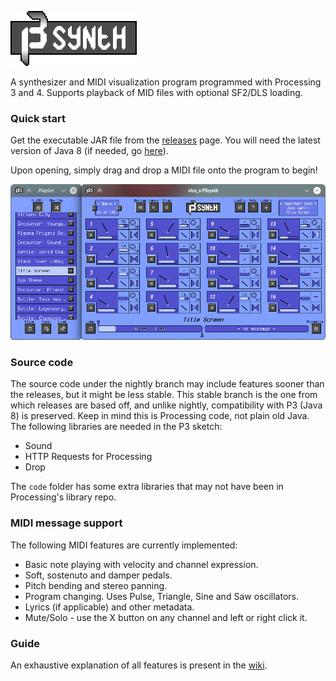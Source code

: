 ![P3synth](data/graphics/logo.png)

A synthesizer and MIDI visualization program programmed with Processing 3 and 4.
Supports playback of MID files with optional SF2/DLS loading.

### Quick start
Get the executable JAR file from the [releases](https://github.com/vlcoo/P3synth/releases/latest) page. You will need the latest version of Java 8 (if needed, go [here](https://java.com/en/download/)).

Upon opening, simply drag and drop a MIDI file onto the program to begin!

![Preview](https://raw.githubusercontent.com/vlcoo/vlcoo.github.io/main/assets/p3synth_pic_expand.png)

### Source code
The source code under the nightly branch may include features sooner than the releases, but it might be less stable.
This stable branch is the one from which releases are based off, and unlike nightly, compatibility with P3 (Java 8) is preserved.
Keep in mind this is Processing code, not plain old Java. The following libraries are needed in the P3 sketch:
- Sound
- HTTP Requests for Processing
- Drop

The `code` folder has some extra libraries that may not have been in Processing's library repo.

### MIDI message support
The following MIDI features are currently implemented:
- Basic note playing with velocity and channel expression.
- Soft, sostenuto and damper pedals.
- Pitch bending and stereo panning.
- Program changing. Uses Pulse, Triangle, Sine and Saw oscillators.
- Lyrics (if applicable) and other metadata.
- Mute/Solo - use the X button on any channel and left or right click it.

### Guide
An exhaustive explanation of all features is present in the [wiki](https://github.com/vlcoo/P3synth/wiki).
